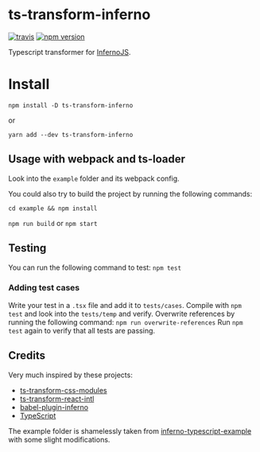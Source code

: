 # ts-transform-inferno
[![travis](https://travis-ci.org/deamme/ts-transform-inferno.svg?branch=master)](https://travis-ci.org/deamme/ts-transform-inferno)
[![npm version](https://badge.fury.io/js/ts-transform-inferno.svg)](https://badge.fury.io/js/ts-transform-inferno)

Typescript transformer for [InfernoJS](https://github.com/infernojs/inferno).

# Install
`npm install -D ts-transform-inferno`

or

`yarn add --dev ts-transform-inferno`

## Usage with webpack and ts-loader
Look into the `example` folder and its webpack config.

You could also try to build the project by running the following commands:

`cd example && npm install`

`npm run build` or `npm start`

## Testing
You can run the following command to test: `npm test`

### Adding test cases
Write your test in a `.tsx` file and add it to `tests/cases`.
Compile with `npm test` and look into the `tests/temp` and verify.
Overwrite references by running the following command: `npm run overwrite-references`
Run `npm test` again to verify that all tests are passing.

## Credits
Very much inspired by these projects:
- [ts-transform-css-modules](https://github.com/longlho/ts-transform-css-modules)
- [ts-transform-react-intl](https://github.com/longlho/ts-transform-react-intl)
- [babel-plugin-inferno](https://github.com/infernojs/babel-plugin-inferno)
- [TypeScript](https://github.com/Microsoft/TypeScript)

The example folder is shamelessly taken from [inferno-typescript-example](https://github.com/infernojs/inferno-typescript-example) with some slight modifications.

